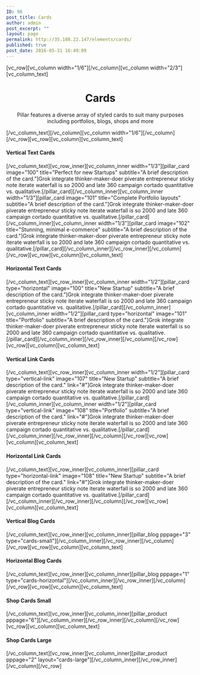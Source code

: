 ```yaml
---
ID: 98
post_title: Cards
author: admin
post_excerpt: ""
layout: page
permalink: http://35.188.22.147/elements/cards/
published: true
post_date: 2016-05-31 16:49:09
---
```

[vc_row][vc_column width="1/6"][/vc_column][vc_column width="2/3"][vc_column_text]
<h1 style="text-align: center;">Cards</h1>
<p class="lead" style="text-align: center;">Pillar features a diverse array of styled cards to suit many purposes including portfolios, blogs, shops and more</p>
[/vc_column_text][/vc_column][vc_column width="1/6"][/vc_column][/vc_row][vc_row][vc_column][vc_column_text]
<h4>Vertical Text Cards</h4>
[/vc_column_text][vc_row_inner][vc_column_inner width="1/3"][pillar_card image="100" title="Perfect for new Startups" subtitle="A brief description of the card."]Grok integrate thinker-maker-doer piverate entrepreneur sticky note iterate waterfall is so 2000 and late 360 campaign cortado quantitative vs. qualitative.[/pillar_card][/vc_column_inner][vc_column_inner width="1/3"][pillar_card image="101" title="Complete Portfolio layouts" subtitle="A brief description of the card."]Grok integrate thinker-maker-doer piverate entrepreneur sticky note iterate waterfall is so 2000 and late 360 campaign cortado quantitative vs. qualitative.[/pillar_card][/vc_column_inner][vc_column_inner width="1/3"][pillar_card image="102" title="Stunning, minimal e-commerce" subtitle="A brief description of the card."]Grok integrate thinker-maker-doer piverate entrepreneur sticky note iterate waterfall is so 2000 and late 360 campaign cortado quantitative vs. qualitative.[/pillar_card][/vc_column_inner][/vc_row_inner][/vc_column][/vc_row][vc_row][vc_column][vc_column_text]
<h4>Horizontal Text Cards</h4>
[/vc_column_text][vc_row_inner][vc_column_inner width="1/2"][pillar_card type="horizontal" image="100" title="New Startup" subtitle="A brief description of the card."]Grok integrate thinker-maker-doer piverate entrepreneur sticky note iterate waterfall is so 2000 and late 360 campaign cortado quantitative vs. qualitative.[/pillar_card][/vc_column_inner][vc_column_inner width="1/2"][pillar_card type="horizontal" image="101" title="Portfolio" subtitle="A brief description of the card."]Grok integrate thinker-maker-doer piverate entrepreneur sticky note iterate waterfall is so 2000 and late 360 campaign cortado quantitative vs. qualitative.[/pillar_card][/vc_column_inner][/vc_row_inner][/vc_column][/vc_row][vc_row][vc_column][vc_column_text]
<h4>Vertical Link Cards</h4>
[/vc_column_text][vc_row_inner][vc_column_inner width="1/2"][pillar_card type="vertical-link" image="107" title="New Startup" subtitle="A brief description of the card." link="#"]Grok integrate thinker-maker-doer piverate entrepreneur sticky note iterate waterfall is so 2000 and late 360 campaign cortado quantitative vs. qualitative.[/pillar_card][/vc_column_inner][vc_column_inner width="1/2"][pillar_card type="vertical-link" image="108" title="Portfolio" subtitle="A brief description of the card." link="#"]Grok integrate thinker-maker-doer piverate entrepreneur sticky note iterate waterfall is so 2000 and late 360 campaign cortado quantitative vs. qualitative.[/pillar_card][/vc_column_inner][/vc_row_inner][/vc_column][/vc_row][vc_row][vc_column][vc_column_text]
<h4>Horizontal Link Cards</h4>
[/vc_column_text][vc_row_inner][vc_column_inner][pillar_card type="horizontal-link" image="108" title="New Startup" subtitle="A brief description of the card." link="#"]Grok integrate thinker-maker-doer piverate entrepreneur sticky note iterate waterfall is so 2000 and late 360 campaign cortado quantitative vs. qualitative.[/pillar_card][/vc_column_inner][/vc_row_inner][/vc_column][/vc_row][vc_row][vc_column][vc_column_text]
<h4>Vertical Blog Cards</h4>
[/vc_column_text][vc_row_inner][vc_column_inner][pillar_blog pppage="3" type="cards-small"][/vc_column_inner][/vc_row_inner][/vc_column][/vc_row][vc_row][vc_column][vc_column_text]
<h4>Horizontal Blog Cards</h4>
[/vc_column_text][vc_row_inner][vc_column_inner][pillar_blog pppage="1" type="cards-horizontal"][/vc_column_inner][/vc_row_inner][/vc_column][/vc_row][vc_row][vc_column][vc_column_text]
<h4>Shop Cards Small</h4>
[/vc_column_text][vc_row_inner][vc_column_inner][pillar_product pppage="6"][/vc_column_inner][/vc_row_inner][/vc_column][/vc_row][vc_row][vc_column][vc_column_text]
<h4>Shop Cards Large</h4>
[/vc_column_text][vc_row_inner][vc_column_inner][pillar_product pppage="2" layout="cards-large"][/vc_column_inner][/vc_row_inner][/vc_column][/vc_row]